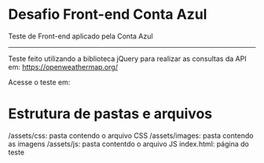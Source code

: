 # Desafio Front-end Conta Azul
 Teste de Front-end aplicado pela Conta Azul
 
 <hr>
 
 Teste feito utilizando a biblioteca jQuery para realizar as consultas da API em: https://openweathermap.org/
 
 Acesse o teste em: 
 
 # Estrutura de pastas e arquivos
 /assets/css: pasta contendo o arquivo CSS 
 /assets/images: pasta contendo as imagens
 /assets/js: pasta contentdo o arquivo JS 
 index.html: página do teste
 
